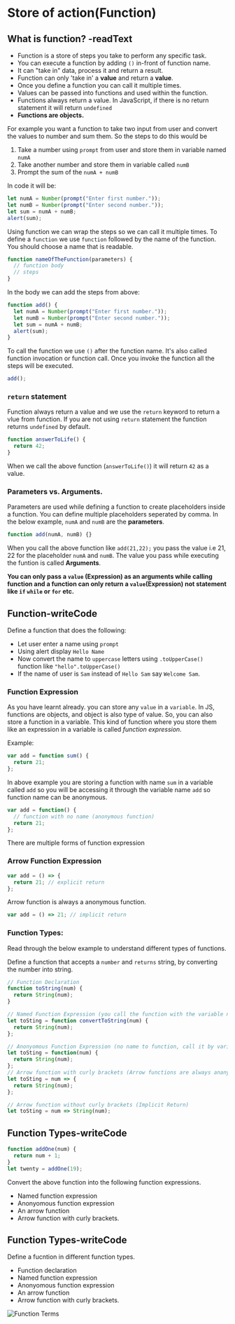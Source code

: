 # Store of action(Function)

## What is function? -readText

- Function is a store of steps you take to perform any specific task.
- You can execute a function by adding `()` in-front of function name.
- It can "take in" data, process it and return a result.
- Function can only 'take in' a **value** and return a **value**.
- Once you define a function you can call it multiple times.
- Values can be passed into functions and used within the function.
- Functions always return a value. In JavaScript, if there is no return statement it will return `undefined`
- **Functions are objects.**

For example you want a function to take two input from user and convert the values to number and sum them. So the steps to do this would be

1. Take a number using `prompt` from user and store them in variable named `numA`
2. Take another number and store them in variable called `numB`
3. Prompt the sum of the `numA + numB`

In code it will be:

```js
let numA = Number(prompt("Enter first number."));
let numB = Number(prompt("Enter second number."));
let sum = numA + numB;
alert(sum);
```

Using function we can wrap the steps so we can call it multiple times. To define a `function` we use `function` followed by the name of the function. You should choose a name that is readable.

```js
function nameOfTheFunction(parameters) {
  // function body
  // steps
}
```

In the body we can add the steps from above:

```js
function add() {
  let numA = Number(prompt("Enter first number."));
  let numB = Number(prompt("Enter second number."));
  let sum = numA + numB;
  alert(sum);
}
```

To call the function we use `()` after the function name. It's also called function invocation or function call. Once you invoke the function all the steps will be executed.

```js
add();
```

### `return` statement

Function always return a value and we use the `return` keyword to return a vlue from function. If you are not using `return` statement the function returns `undefined` by default.

```js
function answerToLife() {
  return 42;
}
```

When we call the above function (`answerToLife()`) it will return `42` as a value.

### Parameters vs. Arguments.

Parameters are used while defining a function to create placeholders inside a function. You can define multiple placeholders seperated by comma. In the below example, `numA` and `numB` are the **parameters**.

```js
function add(numA, numB) {}
```

When you call the above function like `add(21,22);` you pass the value i.e 21, 22 for the placeholder `numA` and `numB`. The value you pass while executing the funtion is called **Arguments**.

**You can only pass a `value` (Expression) as an arguments while calling function and a function can only return a `value`(Expression) not statement like `if` `while` or `for` etc.**

## Function-writeCode

Define a function that does the following:

- Let user enter a name using `prompt`
- Using alert display `Hello Name`
- Now convert the name to `uppercase` letters using `.toUpperCase()` function like `"hello".toUpperCase()`
- If the name of user is `Sam` instead of `Hello Sam` say `Welcome Sam`.

### Function Expression

As you have learnt already. you can store any `value` in a `variable`. In JS, functions are objects, and object is also type of value. So, you can also store a function in a variable. This kind of function where you store them like an expression in a variable is called _function expression._

Example:

```js
var add = function sum() {
  return 21;
};
```

In above example you are storing a function with name `sum` in a variable called `add` so you will be accessing it through the variable name `add` so function name can be anonymous.

```js
var add = function() {
  // function with no name (anonymous function)
  return 21;
};
```

There are multiple forms of function expression

### Arrow Function Expression

```js
var add = () => {
  return 21; // explicit return
};
```

Arrow function is always a anonymous function.

```js
var add = () => 21; // implicit return
```

### Function Types:

Read through the below example to understand different types of functions.

Define a function that accepts a `number` and `returns` string, by converting the number into string.

```js
// Function Declaration
function toString(num) {
  return String(num);
}

// Named Function Expression (you call the function with the variable name not function name)
let toSting = function convertToString(num) {
  return String(num);
};

// Anonyomous Function Expression (no name to function, call it by variable name)
let toSting = function(num) {
  return String(num);
};
// Arrow function with curly brackets (Arrow functions are always ananyomous)
let toSting = num => {
  return String(num);
};

// Arrow function without curly brackets (Implicit Return)
let toSting = num => String(num);
```

## Function Types-writeCode

```js
function addOne(num) {
  return num + 1;
}
let twenty = addOne(19);
```

Convert the above function into the following function expressions.

- Named function expression
- Anonyomous function expression
- An arrow function
- Arrow function with curly brackets.

## Function Types-writeCode

Define a fucntion in different function types.

- Function declaration
- Named function expression
- Anonyomous function expression
- An arrow function
- Arrow function with curly brackets.

![Function Terms](https://github.com/AltCampus/js_function/blob/master/assets/function.jpg)
